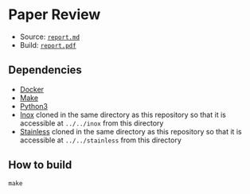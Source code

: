 # Paper Review

- Source: [`report.md`](report.md)
- Build: [`report.pdf`](report.pdf)

## Dependencies

- [Docker](https://www.docker.com)
- [Make](https://www.gnu.org/software/make/)
- [Python3](https://www.python.org/downloads/)
- [Inox](https://github.com/epfl-lara/inox) cloned in the same directory as this
  repository so that it is accessible at `../../inox` from this directory
- [Stainless](https://github.com/epfl-lara/stainless) cloned in the same directory as this
  repository so that it is accessible at `../../stainless` from this directory

## How to build

```
make
```

